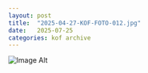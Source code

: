 ```yaml
---
layout:	post
title:	"2025-04-27-KOF-FOTO-012.jpg"
date:	2025-07-25
categories:	kof archive
---
```


![Image Alt](https://k0f.github.io/assets/2025-04-27-KOF-FOTO-012.jpg)